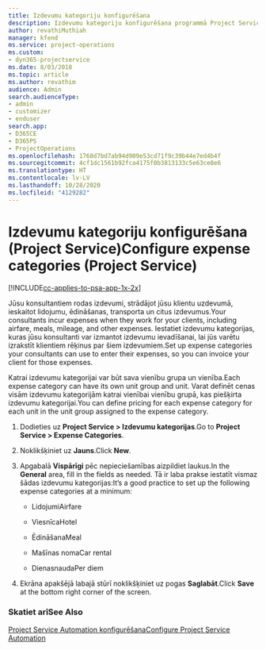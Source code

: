 ```yaml
---
title: Izdevumu kategoriju konfigurēšana
description: Izdevumu kategoriju konfigurēšana programmā Project Service
author: revathiMuthiah
manager: kfend
ms.service: project-operations
ms.custom:
- dyn365-projectservice
ms.date: 8/03/2018
ms.topic: article
ms.author: revathim
audience: Admin
search.audienceType:
- admin
- customizer
- enduser
search.app:
- D365CE
- D365PS
- ProjectOperations
ms.openlocfilehash: 1768d7bd7ab94d909e53cd71f9c39b44e7ed4b4f
ms.sourcegitcommit: 4cf1dc1561b92fca4175f0b3813133c5e63ce8e6
ms.translationtype: HT
ms.contentlocale: lv-LV
ms.lasthandoff: 10/28/2020
ms.locfileid: "4129282"
---
```

# <a name="configure-expense-categories-project-service"></a><span data-ttu-id="71ad6-103">Izdevumu kategoriju konfigurēšana (Project Service)</span><span class="sxs-lookup"><span data-stu-id="71ad6-103">Configure expense categories (Project Service)</span></span>

[!INCLUDE[cc-applies-to-psa-app-1x-2x](../includes/cc-applies-to-psa-app-1x-2x.md)]

<span data-ttu-id="71ad6-104">Jūsu konsultantiem rodas izdevumi, strādājot jūsu klientu uzdevumā, ieskaitot lidojumu, ēdināšanas, transporta un citus izdevumus.</span><span class="sxs-lookup"><span data-stu-id="71ad6-104">Your consultants incur expenses when they work for your clients, including airfare, meals, mileage, and other expenses.</span></span> <span data-ttu-id="71ad6-105">Iestatiet izdevumu kategorijas, kuras jūsu konsultanti var izmantot izdevumu ievadīšanai, lai jūs varētu izrakstīt klientiem rēķinus par šiem izdevumiem.</span><span class="sxs-lookup"><span data-stu-id="71ad6-105">Set up expense categories your consultants can use to enter their expenses, so you can invoice your client for those expenses.</span></span>  
  
<span data-ttu-id="71ad6-106">Katrai izdevumu kategorijai var būt sava vienību grupa un vienība.</span><span class="sxs-lookup"><span data-stu-id="71ad6-106">Each expense category can have its own unit group and unit.</span></span> <span data-ttu-id="71ad6-107">Varat definēt cenas visām izdevumu kategorijām katrai vienībai vienību grupā, kas piešķirta izdevumu kategorijai.</span><span class="sxs-lookup"><span data-stu-id="71ad6-107">You can define pricing for each expense category for each unit in the unit group assigned to the expense category.</span></span>  
  
1.  <span data-ttu-id="71ad6-108">Dodieties uz **Project Service > Izdevumu kategorijas**.</span><span class="sxs-lookup"><span data-stu-id="71ad6-108">Go to **Project Service > Expense Categories**.</span></span>  
  
2.  <span data-ttu-id="71ad6-109">Noklikšķiniet uz **Jauns**.</span><span class="sxs-lookup"><span data-stu-id="71ad6-109">Click **New**.</span></span>  
  
3.  <span data-ttu-id="71ad6-110">Apgabalā **Vispārīgi** pēc nepieciešamības aizpildiet laukus.</span><span class="sxs-lookup"><span data-stu-id="71ad6-110">In the **General** area, fill in the fields as needed.</span></span> <span data-ttu-id="71ad6-111">Tā ir laba prakse iestatīt vismaz šādas izdevumu kategorijas:</span><span class="sxs-lookup"><span data-stu-id="71ad6-111">It’s a good practice to set up the following expense categories at a minimum:</span></span>  
  
    -   <span data-ttu-id="71ad6-112">Lidojumi</span><span class="sxs-lookup"><span data-stu-id="71ad6-112">Airfare</span></span>  
  
    -   <span data-ttu-id="71ad6-113">Viesnīca</span><span class="sxs-lookup"><span data-stu-id="71ad6-113">Hotel</span></span>  
  
    -   <span data-ttu-id="71ad6-114">Ēdināšana</span><span class="sxs-lookup"><span data-stu-id="71ad6-114">Meal</span></span>  
  
    -   <span data-ttu-id="71ad6-115">Mašīnas noma</span><span class="sxs-lookup"><span data-stu-id="71ad6-115">Car rental</span></span>  
  
    -   <span data-ttu-id="71ad6-116">Dienasnauda</span><span class="sxs-lookup"><span data-stu-id="71ad6-116">Per diem</span></span>  
  
4.  <span data-ttu-id="71ad6-117">Ekrāna apakšējā labajā stūrī noklikšķiniet uz pogas **Saglabāt**.</span><span class="sxs-lookup"><span data-stu-id="71ad6-117">Click **Save** at the bottom right corner of the screen.</span></span>  
  
### <a name="see-also"></a><span data-ttu-id="71ad6-118">Skatiet arī</span><span class="sxs-lookup"><span data-stu-id="71ad6-118">See Also</span></span>  
 [<span data-ttu-id="71ad6-119">Project Service Automation konfigurēšana</span><span class="sxs-lookup"><span data-stu-id="71ad6-119">Configure Project Service Automation</span></span>](../psa/configure.md)
